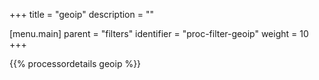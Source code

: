 +++
title = "geoip"
description = ""

[menu.main]
parent = "filters"
identifier = "proc-filter-geoip"
weight = 10
+++

{{% processordetails geoip %}}